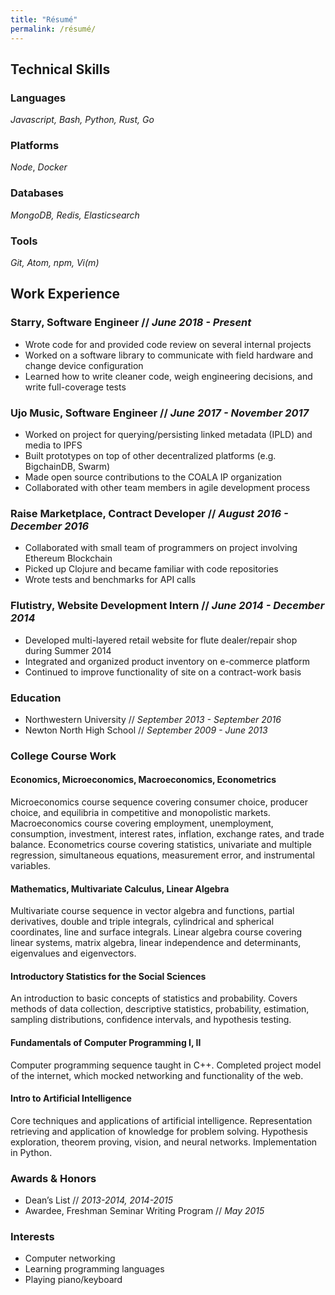 ```yaml
---
title: "Résumé"
permalink: /résumé/
---
```


## Technical Skills

### Languages

*Javascript, Bash, Python, Rust, Go*

### Platforms
*Node*, *Docker*

### Databases
*MongoDB, Redis, Elasticsearch*

### Tools
*Git, Atom, npm, Vi(m)*

## Work Experience

### Starry, Software Engineer // *June 2018 - Present*
- Wrote code for and provided code review on several internal projects
- Worked on a software library to communicate with field hardware and change device configuration
- Learned how to write cleaner code, weigh engineering decisions, and write full-coverage tests

### Ujo Music, Software Engineer // *June 2017 - November 2017*
- Worked on project for querying/persisting linked metadata (IPLD) and media to IPFS
- Built prototypes on top of other decentralized platforms (e.g. BigchainDB, Swarm)
- Made open source contributions to the COALA IP organization
- Collaborated with other team members in agile development process

### Raise Marketplace, Contract Developer // *August 2016 - December 2016*
- Collaborated with small team of programmers on project involving Ethereum Blockchain
- Picked up Clojure and became familiar with code repositories
- Wrote tests and benchmarks for API calls

### Flutistry, Website Development Intern	// *June 2014 - December 2014*
- Developed multi-layered retail website for flute dealer/repair shop during Summer 2014
- Integrated and organized product inventory on e-commerce platform
- Continued to improve functionality of site on a contract-work basis


### Education
- Northwestern University // *September 2013 - September 2016*
- Newton North High School // *September 2009 - June 2013*

### College Course Work

#### Economics, Microeconomics, Macroeconomics, Econometrics
Microeconomics course sequence covering consumer choice, producer choice, and equilibria in competitive and monopolistic markets. Macroeconomics course covering employment, unemployment, consumption, investment, interest rates, inflation, exchange rates, and trade balance. Econometrics course covering statistics, univariate and multiple regression, simultaneous equations, measurement error, and instrumental variables.

#### Mathematics, Multivariate Calculus, Linear Algebra
Multivariate course sequence in vector algebra and functions, partial derivatives, double and triple integrals, cylindrical and spherical coordinates, line and surface integrals. Linear algebra course covering linear systems, matrix algebra, linear independence and determinants, eigenvalues and eigenvectors.

#### Introductory Statistics for the Social Sciences
An introduction to basic concepts of statistics and probability. Covers methods of data collection, descriptive statistics, probability, estimation, sampling distributions, confidence intervals, and hypothesis testing.

#### Fundamentals of Computer Programming I, II
Computer programming sequence taught in C++. Completed project model of the internet, which mocked networking and functionality of the web.

#### Intro to Artificial Intelligence
Core techniques and applications of artificial intelligence. Representation retrieving and application of knowledge for problem solving. Hypothesis exploration, theorem proving, vision, and neural networks. Implementation in Python.

### Awards & Honors
* Dean’s List // *2013-2014, 2014-2015*
* Awardee, Freshman Seminar Writing Program // *May 2015*

### Interests
* Computer networking
* Learning programming languages
* Playing piano/keyboard
